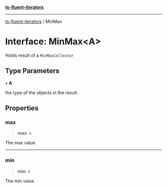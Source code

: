 [**ts-fluent-iterators**](../README.md)

---

[ts-fluent-iterators](../README.md) / MinMax

# Interface: MinMax\<A\>

Holds result of a `MinMaxCollector`

## Type Parameters

• **A**

the type of the objects in the result.

## Properties

### max

> **max**: `A`

The max value

---

### min

> **min**: `A`

The min value
